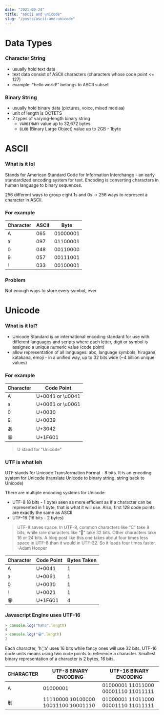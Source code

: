 ```yaml
---
date: "2021-09-24"
title: "ascii and unicode"
slug: "/posts/ascii-and-unicode"
---
```


# Data Types
### Character String
- usually hold text data
- text data consist of ASCII characters (characters whose code point <= 127)
- example: "hello world!" belongs to ASCII subset 

### Binary String
- usually hold binary data (pictures, voice, mixed mediaa)
- unit of length is OCTETS
- 2 types of varying-length binary string
  - `VARBINARY` value up to 32,672 bytes 
  - `BLOB` (Binary Large Object) value up to 2GB - 1byte

# ASCII
### What is it lol
Stands for American Standard Code for Information Interchange - an early standardized encoding system for text. Encoding is converting characters in human language to binary sequences. 

256 different ways to group eight 1s and 0s -> 256 ways to represent a character in ASCII.

### For example
|Character|ASCII|Byte|
|---|---|---|
|A|065|01000001
|a|097|01100001
|0|048|00110000
|9|057|00111001
|!|033|00100001

### Problem
Not enough ways to store every symbol, ever.

# Unicode
### What is it lol?
- Unicode Standard is an international encoding standard for use with different languages and scripts where each letter, digit or symbol is assigned a unique numeric value (code point)
- allow representation of all languages: abc, language symbols, hiragana, katakana, emoji - in a unified way, up to 32 bits wide (~4 billion unique values)

### For example
|Character|Code Point|
|---|---|
|A|U+0041 or \u0041|
|a|U+0061 or \u0061|
|0|U+0030|
|9|U+0039|
|あ|U+3042|
|😁|U+1F601|

> U stand for "Unicode"

### UTF is what leh
UTF stands for Unicode Transformation Format - 8 bits. It is an encoding system for Unicode (translate Unicode to binary string, string back to Unicode)

There are multiple encoding systems for Unicode:
- UTF-8 (8 bits - 1 byte) seen as more efficient as if a character can be represented in 1 byte, that is what it will use. Also, first 128 code points are exactly the same as ASCII
- UTF-16 (16 bits - 2 bytes)

> UTF-8 saves space. In UTF-8, common characters like “C” take 8 bits, while rare characters like “💩” take 32 bits. Other characters take 16 or 24 bits. A blog post like this one takes about four times less space in UTF-8 than it would in UTF-32. So it loads four times faster.
> -Adam Hooper

|Character|Code Point|Bytes Taken|
|---|---|---|
|A|U+0041|1|
|a|U+0061|1|
|0|U+0030|1|
|!|U+0021|1|
|😁|U+1F601|4|


### Javascript Engine uses UTF-16
```js
> console.log("haha".length)
4
> console.log("😁".length)
2
```
Each character, 'h','a' uses 16 bits while fancy ones will use 32 bits. 
UTF-16 code units means using two code points to reference a character.
Smallest binary representation of a character is 2 bytes, 16 bits.

|CHARACTER|UTF-8 BINARY ENCODING|UTF-16 BINARY ENCODING|
|---|---|---|
|A|01000001|01000001 11011000 00001110 11011111|
|𠜎|11110000 10100000 10011100 10001110|01000001 11011000 00001110 11011111|